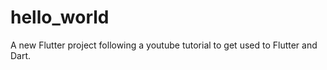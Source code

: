 # hello_world

A new Flutter project following a youtube tutorial to get used to Flutter and Dart.

